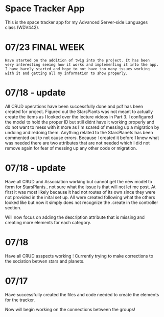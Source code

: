 # Space Tracker App

This is the space tracker app for my Advanced Server-side Languages class (WDV442).

# 07/23 FINAL WEEK  
    Have started on the addition of twig into the project. It has been very interesting seeing how it works and implementing it into the app. I have barely started and hope to not have too many issues working with it and getting all my information to show properly.



# 07/18 - update
All CRUD operations have been successfully done and pdf has been created for project. Figured out the StarsPlants was not meant to actually create the items as I looked over the lecture videos in Part 3. I configured the model to hold the proper ID but still didnt have it working properly and do not want to mess with it more as I'm scared of messing up a migration by undoing and redoing them. Anything related to the StarsPlanets has been commented out to not cause errors. Because I created it before I knew what was needed there are two attributes that are not needed which I did not remove again for fear of messing up any other code or migration. 


# 07/18 - update
Have all CRUD and Association working but cannot get the new model to form for StarsPlants.. not sure what the issue is that will not let me post. At first it was most likely because it had not routes of its own since they were not provided in the inital set up. All were created following what the others looked like but now it simply does not recognize the .create in the controller section. 

Will now focus on adding the description attribute that is missing and creating more elements for each category. 

# 07/18 
Have all CRUD asspects working !
Currently trying to make corrections to the sociation betwen stars and planets. 

# 07/17
Have successfully created the files and code needed to create the elements for the tracker.

Now will begin working on the connections between the groups!
